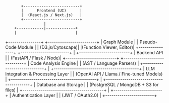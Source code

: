            +-------------------------+
           |      Frontend (UI)      |
           |  (React.js / Next.js)   |
           +-------------------------+
                     |
        +------------|-------------+
        |                          |
+----------------+      +------------------------+
|  Graph Module  |      |  Pseudo-Code Module    |
|  (D3.js/Cytoscape)|   |(Function Viewer, Editor)|
+----------------+      +------------------------+
                     |
           +-------------------------+
           |       Backend API       |
           | (FastAPI / Flask / Node)|
           +-------------------------+
        +-----------------------------+
        |    Code Analysis Engine     |
        |   (AST / Language Parsers)  |
        +-----------------------------+
                     |
  +------------------------------------------+
  |     LLM Integration & Processing Layer   |
  | (OpenAI API / Llama / Fine-tuned Models) |
  +------------------------------------------+
                     |
   +----------------------------------------+
   | Database and Storage                   |
   | (PostgreSQL / MongoDB + S3 for files)  |
   +----------------------------------------+
                     |
        +------------------------+
        | Authentication Layer   |
        | (JWT / OAuth2.0)       |
        +------------------------+
